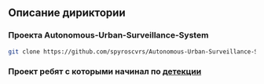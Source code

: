 Описание дириктории
-------------

### Проекта __Autonomous-Urban-Surveillance-System__
```bash
git clone https://github.com/spyroscvrs/Autonomous-Urban-Surveillance-System.git
```

### Проект ребят с которыми начинал по [детекции](./legacy)